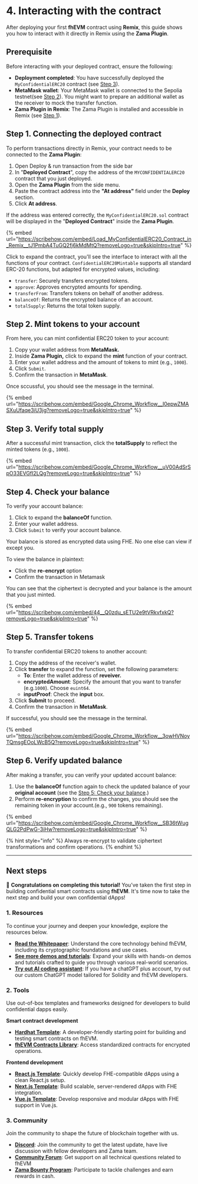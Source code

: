 # 4. Interacting with the contract

After deploying your first **fhEVM** contract using **Remix**, this guide shows you how to interact with it directly in Remix using the **Zama Plugin**.

## Prerequisite

Before interacting with your deployed contract, ensure the following:

* **Deployment completed**: You have successfully deployed the `MyConfidentialERC20` contract (see [Step 3](deploying_cerc20.md)).
* **MetaMask wallet**: Your MetaMask wallet is connected to the Sepolia testnet(see [Step 2](connect_wallet.md)).  You might want to prepare an additional wallet as the receiver to mock the transfer function.
* **Zama Plugin in Remix**: The Zama Plugin is installed and accessible in Remix (see [Step 1](remix.md)).

## Step 1. Connecting the deployed contract

To perform transactions directly in Remix, your contract needs to be connected to the **Zama Plugin**:

1. Open Deploy & run transaction from the side bar
2. In "**Deployed Contract**",  copy the address of the `MYCONFIDENTIALERC20` contract that you just deployed.
3. Open the **Zama Plugin** from the side menu.
4. Paste the contract address into the **"At address"** field under the **Deploy** section.
5. Click **At address**.

If the address was entered correctly, the `MyConfidentialERC20.sol` contract will be displayed in the "**Deployed Contract**" inside the **Zama Plugin**. &#x20;

{% embed url="https://scribehow.com/embed/Load_MyConfidentialERC20_Contract_in_Remix__tJ1PmbA4TuGQ2fj6kMdMtQ?removeLogo=true&skipIntro=true" %}

Click to expand the contract, you'll see the interface to interact with all the functions of your contract. `ConfidentialERC20Mintable` supports all standard ERC-20 functions, but adapted for encrypted values, including:

* `transfer`: Securely transfers encrypted tokens.
* `approve`: Approves encrypted amounts for spending.
* `transferFrom`: Transfers tokens on behalf of another address.
* `balanceOf`: Returns the encrypted balance of an account.
* `totalSupply`: Returns the total token supply.

## Step 2. Mint tokens to your account

From here, you can mint confidential ERC20 token to your account:

1. Copy your wallet address from **MetaMask.**
2. Inside **Zama Plugin,** click to expand the **mint** function of your contract.
3. Enter your wallet address and  the amount of tokens to mint (e.g., `1000`).
4. Click `Submit`.
5. Confirm the transaction in **MetaMask**.&#x20;

Once sccussful, you should see the message in the terminal.

{% embed url="https://scribehow.com/embed/Google_Chrome_Workflow__I0epwZMASXuUfaqe3iU3jg?removeLogo=true&skipIntro=true" %}

## Step 3. Verify total supply

After a successful mint transaction, click the **totalSupply** to reflect the minted tokens (e.g., `1000`).

{% embed url="https://scribehow.com/embed/Google_Chrome_Workflow__uV00AdSrSpO33EVGfI2LQg?removeLogo=true&skipIntro=true" %}

## Step 4. Check your balance

To verify your account balance:

1. Click to expand the **balanceOf** function.
2. Enter your wallet address.
3. Click `Submit` to verify your account balance.

Your balance is stored as encrypted data using FHE. No one else can view if except you.

To view the balance in plaintext:

* Click the **re-encrypt** option
* Confirm the transaction in Metamask

You can see that the ciphertext is decrypted and your balance is the amount that you just minted.

{% embed url="https://scribehow.com/embed/44__Q0zdu_sETU2e9tVRkvfxkQ?removeLogo=true&skipIntro=true" %}

## Step 5. Transfer tokens

To transfer confidential ERC20 tokens to another account:

1. Copy the address of the receiver's wallet.
2. Click **transfer** to expand the function, set the following parameters:
   * **To**: Enter the wallet address of **reveiver.**
   * **encryptedAmount**: Specify the amount that you want to transfer (e.g.`1000`). Choose `euint64`.
   * **inputProof**: Check the **input** box.
3. Click **Submit** to proceed.
4. Confirm the transaction in **MetaMask**.

If successful, you should see the message in the terminal.

{% embed url="https://scribehow.com/embed/Google_Chrome_Workflow__3owHVNoyTQmsgEOoLWcB5Q?removeLogo=true&skipIntro=true" %}

## Step 6. Verify updated balance

After making a transfer, you can verify your updated account balance:

1. Use the **balanceOf** function again to check the updated balance of your **original account** (see the [Step 5: Check your balance](interact.md#5-check-your-balance).)
2. Perform **re-encryption** to confirm the changes, you should see the remaining token in your account.(e.g., `900` tokens remaining).

{% embed url="https://scribehow.com/embed/Google_Chrome_Workflow__SB36tWugQLG2PdPwG-3iHw?removeLogo=true&skipIntro=true" %}

{% hint style="info" %}
Always re-encrypt to validate ciphertext transformations and confirm operations.
{% endhint %}

***

## Next steps

🎉 **Congratulations on completing this tutorial!** You’ve taken the first step in building confidential smart contracts using **fhEVM**. It's time now to take the next step and build your own confidential dApps!

### 1. Resources

To continue your journey and deepen your knowledge, explore the resources below.

* [**Read the Whitepaper**](https://github.com/zama-ai/fhevm/blob/main/fhevm-whitepaper-v2.pdf): Understand the core technology behind fhEVM, including its cryptographic foundations and use cases.
* [**See more demos and tutorials**](../../tutorials/see-all-tutorials.md): Expand your skills with hands-on demos and tutorials crafted to guide you through various real-world scenarios.
* [**Try out AI coding assistant**](https://chatgpt.com/g/g-67518aee3c708191b9f08d077a7d6fa1-zama-solidity-developer): If you have a chatGPT plus account, try out our custom ChatGPT model tailored for Solidity and fhEVM developers.

### 2. Tools

Use out-of-box templates and frameworks designed for developers to build confidential dapps easily.

**Smart contract development**

* [**Hardhat Template**](https://github.com/zama-ai/fhevm-hardhat-template): A developer-friendly starting point for building and testing smart contracts on fhEVM.
* [**fhEVM Contracts Library**](https://github.com/zama-ai/fhevm-contracts): Access standardized contracts for encrypted operations.

**Frontend development**

* [**React.js Template**](https://github.com/zama-ai/fhevm-react-template): Quickly develop FHE-compatible dApps using a clean React.js setup.
* [**Next.js Template**](https://github.com/zama-ai/fhevm-next-template): Build scalable, server-rendered dApps with FHE integration.
* [**Vue.js Template**](https://github.com/zama-ai/fhevm-vue-template): Develop responsive and modular dApps with FHE support in Vue.js.

### 3. Community

Join the community to shape the future of blockchain together with us.

* [**Discord**](https://discord.gg/zama-ai): Join the community to get the latest update, have live discussion with fellow developers and Zama team.
* [**Community Forum**](https://community.zama.ai/): Get support on all technical questions related to fhEVM
* [**Zama Bounty Program**](https://github.com/zama-ai/bounty-program): Participate to tackle challenges and earn rewards in cash.
